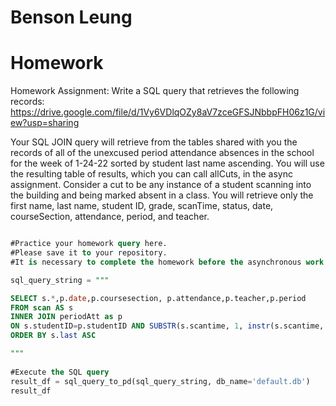 # Benson Leung

# Homework
Homework Assignment: Write a SQL query that retrieves the following records: https://drive.google.com/file/d/1Vy6VDlqOZy8aV7zceGFSJNbbpFH06z1G/view?usp=sharing

Your SQL JOIN query will retrieve from the tables shared with you the records of all of the unexcused period attendance absences in the school for the week of 1-24-22 sorted by student last name ascending. You will use the resulting table of results, which you can call allCuts, in the async assignment. Consider a cut to be any instance of a student scanning into the building and being marked absent in a class. You will retrieve only the first name, last name, student ID, grade, scanTime, status, date, courseSection, attendance, period, and teacher.

```sql

#Practice your homework query here.
#Please save it to your repository.
#It is necessary to complete the homework before the asynchronous work.

sql_query_string = """

SELECT s.*,p.date,p.coursesection, p.attendance,p.teacher,p.period
FROM scan AS s
INNER JOIN periodAtt as p
ON s.studentID=p.studentID AND SUBSTR(s.scantime, 1, instr(s.scantime,' ') - 1)=p.date AND p.attendance = "A"
ORDER BY s.last ASC

"""
 
#Execute the SQL query
result_df = sql_query_to_pd(sql_query_string, db_name='default.db')
result_df
```







